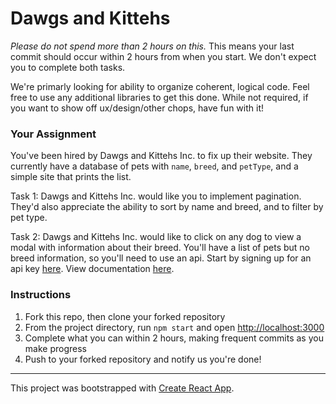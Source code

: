 # Dawgs and Kittehs

*Please do not spend more than 2 hours on this.* This means your last commit should occur within 2 hours from when you start. We don't expect you to complete both tasks. 

We're primarly looking for ability to organize coherent, logical code. Feel free to use any additional libraries to get this done. While not required, if you want to show off ux/design/other chops, have fun with it!

### Your Assignment

You've been hired by Dawgs and Kittehs Inc. to fix up their website. They currently have a database of pets with `name`, `breed`, and `petType`, and a simple site that prints the list. 

Task 1: 
Dawgs and Kittehs Inc. would like you to implement pagination. They'd also appreciate the ability to sort by name and breed, and to filter by pet type.

Task 2:
Dawgs and Kittehs Inc. would like to click on any dog to view a modal with information about their breed. You'll have a list of pets but no breed information, so you'll need to use an api. Start by signing up for an api key [here](https://thedogapi.com/). View documentation [here](https://documenter.getpostman.com/view/4016432/the-dog-api/RW81vZ4Z).

### Instructions
1. Fork this repo, then clone your forked repository
2. From the project directory, run `npm start` and open [http://localhost:3000](http://localhost:3000)
3. Complete what you can within 2 hours, making frequent commits as you make progress
4. Push to your forked repository and notify us you're done!

----

This project was bootstrapped with [Create React App](https://github.com/facebook/create-react-app).
